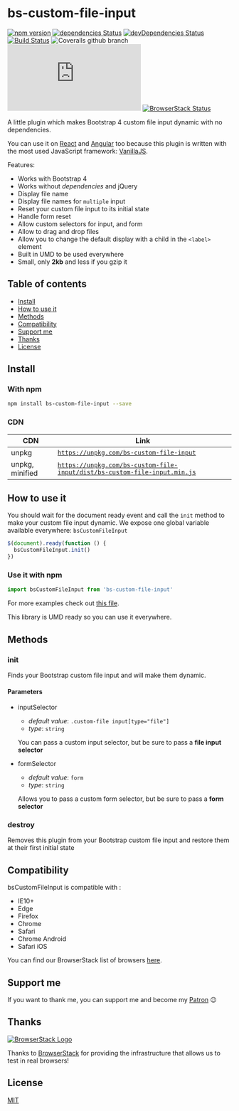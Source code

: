 # bs-custom-file-input

[![npm version](https://img.shields.io/npm/v/bs-custom-file-input.svg)](https://www.npmjs.com/package/bs-custom-file-input)
[![dependencies Status](https://img.shields.io/david/Johann-S/bs-custom-file-input.svg)](https://david-dm.org/Johann-S/bs-custom-file-input)
[![devDependencies Status](https://img.shields.io/david/dev/Johann-S/bs-custom-file-input.svg)](https://david-dm.org/Johann-S/bs-custom-file-input?type=dev)
[![Build Status](https://img.shields.io/travis/Johann-S/bs-custom-file-input/master.svg)](https://travis-ci.org/Johann-S/bs-custom-file-input)
![Coveralls github branch](https://img.shields.io/coveralls/github/Johann-S/bs-custom-file-input/master.svg)
[![JS gzip size](https://img.badgesize.io/Johann-S/bs-custom-file-input/master/dist/bs-custom-file-input.min.js?compression=gzip&label=JS+gzip+size)](https://github.com/Johann-S/bs-custom-file-input/tree/master/dist/bs-custom-file-input.min.js)
[![BrowserStack Status](https://www.browserstack.com/automate/badge.svg?badge_key=L1Z6cllmR0pVVUZBRmxTaGtEcm1QamUxdTZoQmRLeUFvWVlOcW5iODNVWT0tLUZTVWRKUzc4T05xSmhlZlJObVRKNEE9PQ==--177788f5ac0c50dcd3dd3eed31e39662d5612e7f)](https://www.browserstack.com/automate/public-build/L1Z6cllmR0pVVUZBRmxTaGtEcm1QamUxdTZoQmRLeUFvWVlOcW5iODNVWT0tLUZTVWRKUzc4T05xSmhlZlJObVRKNEE9PQ==--177788f5ac0c50dcd3dd3eed31e39662d5612e7f)

A little plugin which makes Bootstrap 4 custom file input dynamic with no dependencies.

You can use it on [React](https://stackblitz.com/edit/bs-custom-file-input-react) and [Angular](https://stackblitz.com/edit/bs-custom-file-input-angular) too because this plugin is written with the most used JavaScript framework: [VanillaJS](http://vanilla-js.com/).

Features:

- Works with Bootstrap 4
- Works without *dependencies* and jQuery
- Display file name
- Display file names for `multiple` input
- Reset your custom file input to its initial state
- Handle form reset
- Allow custom selectors for input, and form
- Allow to drag and drop files
- Allow you to change the default display with a child in the `<label>` element
- Built in UMD to be used everywhere
- Small, only **2kb** and less if you gzip it

## Table of contents

- [Install](#install)
- [How to use it](#how-to-use-it)
- [Methods](#methods)
- [Compatibility](#compatibility)
- [Support me](#support-me)
- [Thanks](#thanks)
- [License](#license)

## Install

### With npm

```sh
npm install bs-custom-file-input --save
```

### CDN

CDN | Link
------------ | -------------
unpkg | [`https://unpkg.com/bs-custom-file-input`](https://unpkg.com/bs-custom-file-input)
unpkg, minified | [`https://unpkg.com/bs-custom-file-input/dist/bs-custom-file-input.min.js`](https://unpkg.com/bs-custom-file-input/dist/bs-custom-file-input.min.js)

## How to use it

You should wait for the document ready event and call the `init` method to make your custom file input dynamic.
We expose one global variable available everywhere: `bsCustomFileInput`

```js
$(document).ready(function () {
  bsCustomFileInput.init()
})
```

### Use it with npm

```js
import bsCustomFileInput from 'bs-custom-file-input'
```

For more examples check out [this file](https://github.com/Johann-S/bs-custom-file-input/blob/master/tests/index.html).

This library is UMD ready so you can use it everywhere.

## Methods

### init

Finds your Bootstrap custom file input and will make them dynamic.

#### Parameters

- inputSelector
  - *default value*: `.custom-file input[type="file"]`
  - *type*: `string`

  You can pass a custom input selector, but be sure to pass a **file input selector**
- formSelector
  - *default value*: `form`
  - *type*: `string`

  Allows you to pass a custom form selector, but be sure to pass a **form selector**

### destroy

Removes this plugin from your Bootstrap custom file input and restore them at their first initial state

## Compatibility

bsCustomFileInput is compatible with :

- IE10+
- Edge
- Firefox
- Chrome
- Safari
- Chrome Android
- Safari iOS

You can find our BrowserStack list of browsers [here](https://github.com/Johann-S/bs-custom-file-input/blob/master/browsers.js).

## Support me

If you want to thank me, you can support me and become my [Patron](https://www.patreon.com/jservoire) :wink:

## Thanks

[![BrowserStack Logo](https://www.browserstack.com/images/mail/browserstack-logo-footer.png)](https://www.browserstack.com/)

Thanks to [BrowserStack](https://www.browserstack.com/) for providing the infrastructure that allows us to test in real browsers!

## License

[MIT](https://github.com/Johann-S/bs-custom-file-input/blob/master/LICENSE)
